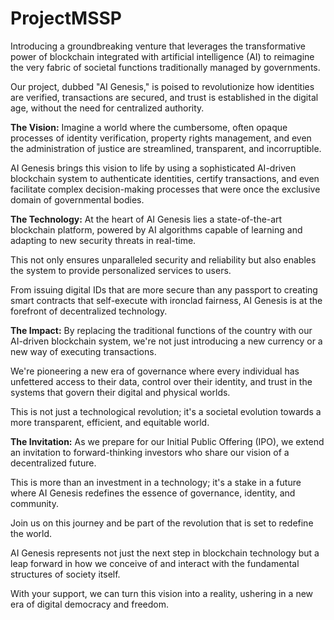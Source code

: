 # ProjectMSSP

Introducing a groundbreaking venture that leverages the transformative power of blockchain integrated with artificial intelligence (AI) to reimagine the very fabric of societal functions traditionally managed by governments.

Our project, dubbed "AI Genesis," is poised to revolutionize how identities are verified, transactions are secured, and trust is established in the digital age, without the need for centralized authority.


**The Vision:** Imagine a world where the cumbersome, often opaque processes of identity verification, property rights management, and even the administration of justice are streamlined, transparent, and incorruptible.

AI Genesis brings this vision to life by using a sophisticated AI-driven blockchain system to authenticate identities, certify transactions, and even facilitate complex decision-making processes that were once the exclusive domain of governmental bodies.


**The Technology:** At the heart of AI Genesis lies a state-of-the-art blockchain platform, powered by AI algorithms capable of learning and adapting to new security threats in real-time. 

This not only ensures unparalleled security and reliability but also enables the system to provide personalized services to users. 

From issuing digital IDs that are more secure than any passport to creating smart contracts that self-execute with ironclad fairness, AI Genesis is at the forefront of decentralized technology.


**The Impact:** By replacing the traditional functions of the country with our AI-driven blockchain system, we're not just introducing a new currency or a new way of executing transactions. 

We're pioneering a new era of governance where every individual has unfettered access to their data, control over their identity, and trust in the systems that govern their digital and physical worlds.

This is not just a technological revolution; it's a societal evolution towards a more transparent, efficient, and equitable world.


**The Invitation:** As we prepare for our Initial Public Offering (IPO), we extend an invitation to forward-thinking investors who share our vision of a decentralized future. 

This is more than an investment in a technology; it's a stake in a future where AI Genesis redefines the essence of governance, identity, and community.

Join us on this journey and be part of the revolution that is set to redefine the world.


AI Genesis represents not just the next step in blockchain technology but a leap forward in how we conceive of and interact with the fundamental structures of society itself. 

With your support, we can turn this vision into a reality, ushering in a new era of digital democracy and freedom.
